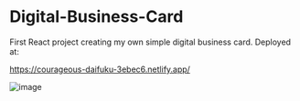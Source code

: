 # Digital-Business-Card
First React project creating my own simple digital business card. Deployed at:

https://courageous-daifuku-3ebec6.netlify.app/


![image](https://user-images.githubusercontent.com/80278680/211134992-9d7180dd-3552-425a-b513-cc2176b354bb.png)
